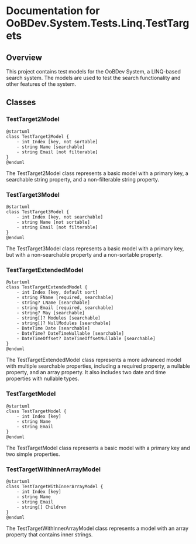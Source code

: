 # Documentation for OoBDev.System.Tests.Linq.TestTargets

## Overview

This project contains test models for the OoBDev System, a LINQ-based search system. The models are used to test the search functionality and other features of the system.

## Classes

### TestTarget2Model

```plantuml
@startuml
class TestTarget2Model {
    - int Index [key, not sortable]
    - string Name [searchable]
    - string Email [not filterable]
}
@enduml
```

The TestTarget2Model class represents a basic model with a primary key, a searchable string property, and a non-filterable string property.

### TestTarget3Model

```plantuml
@startuml
class TestTarget3Model {
    - int Index [key, not searchable]
    - string Name [not sortable]
    - string Email [not filterable]
}
@enduml
```

The TestTarget3Model class represents a basic model with a primary key, but with a non-searchable property and a non-sortable property.

### TestTargetExtendedModel

```plantuml
@startuml
class TestTargetExtendedModel {
    - int Index [key, default sort]
    - string FName [required, searchable]
    - string? LName [searchable]
    - string Email [required, searchable]
    - string? May [searchable]
    - string[]? Modules [searchable]
    - string[]? NullModules [searchable]
    - DateTime Date [searchable]
    - DateTime? DateTimeNullable [searchable]
    - DateTimeOffset? DateTimeOffsetNullable [searchable]
}
@enduml
```

The TestTargetExtendedModel class represents a more advanced model with multiple searchable properties, including a required property, a nullable property, and an array property. It also includes two date and time properties with nullable types.

### TestTargetModel

```plantuml
@startuml
class TestTargetModel {
    - int Index [key]
    - string Name
    - string Email
}
@enduml
```

The TestTargetModel class represents a basic model with a primary key and two simple properties.

### TestTargetWithInnerArrayModel

```plantuml
@startuml
class TestTargetWithInnerArrayModel {
    - int Index [key]
    - string Name
    - string Email
    - string[] Children
}
@enduml
```

The TestTargetWithInnerArrayModel class represents a model with an array property that contains inner strings.